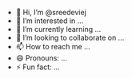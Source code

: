 - 👋 Hi, I’m @sreedeviej
- 👀 I’m interested in ...
- 🌱 I’m currently learning ...
- 💞️ I’m looking to collaborate on ...
- 📫 How to reach me ...
- 😄 Pronouns: ...
- ⚡ Fun fact: ...

<!---
sreedeviej/sreedeviej is a ✨ special ✨ repository because its `README.md` (this file) appears on your GitHub profile.
You can click the Preview link to take a look at your changes.
--->
